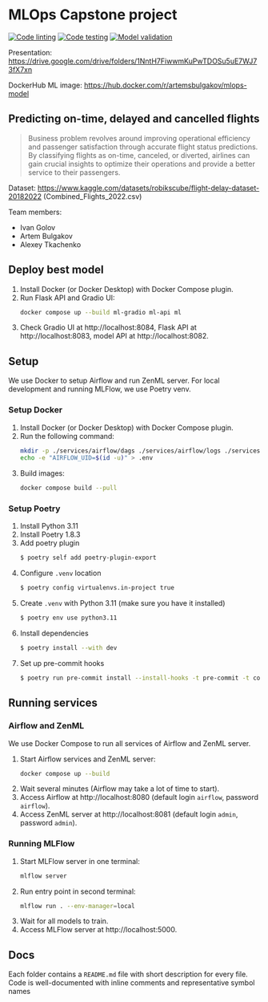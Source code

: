 # MLOps Capstone project

[![Code linting](https://github.com/IVproger/MLops-project/actions/workflows/pre-commit.yaml/badge.svg)](https://github.com/IVproger/MLops-project/actions/workflows/pre-commit.yaml)
[![Code testing](https://github.com/IVproger/MLops-project/actions/workflows/test-code.yaml/badge.svg)](https://github.com/IVproger/MLops-project/actions/workflows/test-code.yaml)
[![Model validation](https://github.com/IVproger/MLops-project/actions/workflows/validate-model.yaml/badge.svg)](https://github.com/IVproger/MLops-project/actions/workflows/validate-model.yaml)

Presentation: https://drive.google.com/drive/folders/1NntH7FiwwmKuPwTDOSu5uE7WJ73fX7xn

DockerHub ML image: https://hub.docker.com/r/artemsbulgakov/mlops-model

## Predicting on-time, delayed and cancelled flights

> Business problem revolves around improving operational efficiency and passenger satisfaction through accurate flight
> status predictions. By classifying flights as on-time, canceled, or diverted, airlines can gain crucial insights to
> optimize their operations and provide a better service to their passengers.

Dataset: https://www.kaggle.com/datasets/robikscube/flight-delay-dataset-20182022 (Combined_Flights_2022.csv)

Team members:

- Ivan Golov
- Artem Bulgakov
- Alexey Tkachenko

## Deploy best model

1. Install Docker (or Docker Desktop) with Docker Compose plugin.
2. Run Flask API and Gradio UI:
   ```bash
   docker compose up --build ml-gradio ml-api ml
   ```
3. Check Gradio UI at http://localhost:8084, Flask API at http://localhost:8083, model API at http://localhost:8082.

## Setup

We use Docker to setup Airflow and run ZenML server. For local development and running MLFlow, we use Poetry venv.

### Setup Docker

1. Install Docker (or Docker Desktop) with Docker Compose plugin.
2. Run the following command:
    ```bash
    mkdir -p ./services/airflow/dags ./services/airflow/logs ./services/airflow/plugins ./services/airflow/config
    echo -e "AIRFLOW_UID=$(id -u)" > .env
    ```
3. Build images:
   ```bash
   docker compose build --pull
   ```

### Setup Poetry

1. Install Python 3.11
2. Install Poetry 1.8.3
3. Add poetry plugin
   ```bash
   $ poetry self add poetry-plugin-export
   ```
4. Configure `.venv` location
   ```bash
   $ poetry config virtualenvs.in-project true
   ```
5. Create `.venv` with Python 3.11 (make sure you have it installed)
   ```bash
   $ poetry env use python3.11
   ```
6. Install dependencies
   ```bash
   $ poetry install --with dev
   ```
7. Set up pre-commit hooks
   ```bash
   $ poetry run pre-commit install --install-hooks -t pre-commit -t commit-msg
   ```

## Running services

### Airflow and ZenML

We use Docker Compose to run all services of Airflow and ZenML server.

1. Start Airflow services and ZenML server:
   ```bash
   docker compose up --build
   ```
2. Wait several minutes (Airflow may take a lot of time to start).
3. Access Airflow at http://localhost:8080 (default login `airflow`, password `airflow`).
4. Access ZenML server at http://localhost:8081 (default login `admin`, password `admin`).

### Running MLFlow

1. Start MLFlow server in one terminal:
   ```bash
   mlflow server
   ```
2. Run entry point in second terminal:
   ```bash
   mlflow run . --env-manager=local
   ```
3. Wait for all models to train.
4. Access MLFlow server at http://localhost:5000.

## Docs
Each folder contains a `README.md` file with short description for every file. Code is well-documented with inline comments and representative symbol    names

